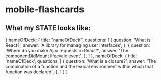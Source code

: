 # mobile-flashcards

## What my STATE looks like:
{
    nameOfDeck: {
        title: "nameOfDeck",
        questions: [
            {
                question: 'What is React?',
                answer: 'A library for managing user interfaces',
            },
            {
                question: 'Where do you make Ajax requests in React?',
                answer: 'The componentDidMount lifecycle event',
            },
        ]
    },
    nameOfDeck: {
        title: 'nameOfDeck',
        questions: [
            {
                question: 'What is a closure?',
                answer: 'The combination of a function and the lexical environment within which that function was declared.',
            },
        ]
    }
}
